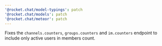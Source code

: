 ```yaml
---
'@rocket.chat/model-typings': patch
'@rocket.chat/models': patch
'@rocket.chat/meteor': patch
---
```


Fixes the `channels.counters`, `groups.counters` and `im.counters` endpoint to include only active users in members count.
